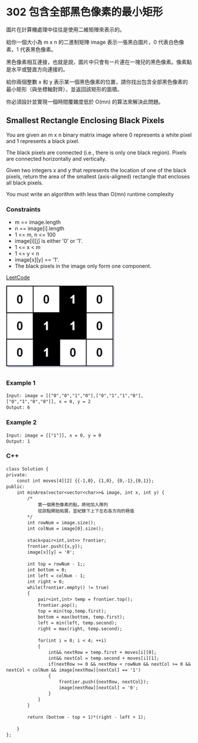 # 302 包含全部黑色像素的最小矩形

圖片在計算機處理中往往是使用二維矩陣來表示的。

給你一個大小為 m x n 的二進制矩陣 image 表示一張黑白圖片，0 代表白色像素，1 代表黑色像素。

黑色像素相互連接，也就是說，圖片中只會有一片連在一塊兒的黑色像素。像素點是水平或豎直方向連接的。

給你兩個整數 x 和 y 表示某一個黑色像素的位置，請你找出包含全部黑色像素的最小矩形（與坐標軸對齊），並返回該矩形的面積。

你必須設計並實現一個時間覆雜度低於 O(mn) 的算法來解決此問題。

##  Smallest Rectangle Enclosing Black Pixels

You are given an m x n binary matrix image where 0 represents a white pixel and 1 represents a black pixel.

The black pixels are connected (i.e., there is only one black region). Pixels are connected horizontally and vertically.

Given two integers x and y that represents the location of one of the black pixels, return the area of the smallest (axis-aligned) rectangle that encloses all black pixels.

You must write an algorithm with less than O(mn) runtime complexity

### Constraints

* m == image.length
* n == image[i].length
* 1 <= m, n <= 100
* image[i][j] is either '0' or '1'.
* 1 <= x < m
* 1 <= y < n
* image[x][y] == '1'.
* The black pixels in the image only form one component.

[LeetCode](https://leetcode-cn.com/problems/smallest-rectangle-enclosing-black-pixels/)


<img src="img/302.jpg" width = "300"/>

### Example 1

```
Input: image = [["0","0","1","0"],["0","1","1","0"],["0","1","0","0"]], x = 0, y = 2
Output: 6
```

### Example 2

```
Input: image = [["1"]], x = 0, y = 0
Output: 1
```

### C++ 

```
class Solution {
private:
    const int moves[4][2] {{-1,0}, {1,0}, {0,-1},{0,1}};
public:
    int minArea(vector<vector<char>>& image, int x, int y) {
        /*
            第一個黑色像素的點，將他加入隊列
            從該點開始拓展，並紀錄下上下左右各方向的極值
        */
        int rowNum = image.size();
        int colNum = image[0].size();

        stack<pair<int,int>> frontier;
        frontier.push({x,y});
        image[x][y] = '0';

        int top = rowNum - 1;;
        int bottom = 0;
        int left = colNum - 1;
        int right = 0;
        while(frontier.empty() != true)
        {
            pair<int,int> temp = frontier.top();
            frontier.pop();
            top = min(top,temp.first);
            bottom = max(bottom, temp.first);
            left = min(left, temp.second);
            right = max(right, temp.second);

            for(int i = 0; i < 4; ++i)
            {
                int&& nextRow = temp.first + moves[i][0];
                int&& nextCol = temp.second + moves[i][1];
                if(nextRow >= 0 && nextRow < rowNum && nextCol >= 0 && nextCol < colNum && image[nextRow][nextCol] == '1')
                {
                    frontier.push({nextRow, nextCol});
                    image[nextRow][nextCol] = '0';
                }
            }
        }

        return (bottom - top + 1)*(right - left + 1);

    }
};
```


